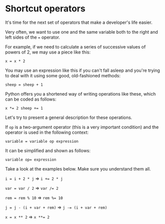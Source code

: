 Shortcut operators
==================

It's time for the next set of operators that make a developer's life easier.

Very often, we want to use one and the same variable both to the right and left sides of the `=` operator.

For example, if we need to calculate a series of successive values of powers of 2, we may use a piece like this:

`x = x * 2`

You may use an expression like this if you can't fall asleep and you're trying to deal with it using some good, old-fashioned methods:

`sheep = sheep + 1`

Python offers you a shortened way of writing operations like these, which can be coded as follows:

`x *= 2 sheep += 1`

Let's try to present a general description for these operations.

If `op` is a two-argument operator (this is a very important condition) and the operator is used in the following context:

`variable = variable op expression`

It can be simplified and shown as follows:

`variable op= expression`

Take a look at the examples below. Make sure you understand them all.

`i = i + 2 * j` ⇒ `i += 2 * j`

`var = var / 2` ⇒ `var /= 2`

`rem = rem % 10` ⇒ `rem %= 10`

`j = j - (i + var + rem)` ⇒ `j -= (i + var + rem)`

`x = x ** 2` ⇒ `x **= 2`